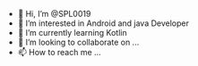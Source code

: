 - 👋 Hi, I’m @SPL0019
- 👀 I’m interested in Android and java Developer
- 🌱 I’m currently learning Kotlin
- 💞️ I’m looking to collaborate on ...
- 📫 How to reach me ...

<!---
SPL0019/SPL0019 is a ✨ special ✨ repository because its `README.md` (this file) appears on your GitHub profile.
You can click the Preview link to take a look at your changes.
--->
